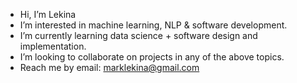 - Hi, I’m Lekina
- I’m interested in machine learning, NLP & software development.
- I’m currently learning data science + software design and implementation.
- I’m looking to collaborate on projects in any of the above topics.
- Reach me by email: marklekina@gmail.com

<!---
marklekina/marklekina is a ✨ special ✨ repository because its `README.md` (this file) appears on your GitHub profile.
You can click the Preview link to take a look at your changes.
--->
